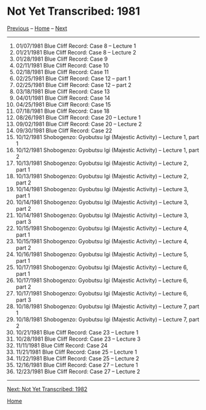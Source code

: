 <a name="0"></a>
# Not Yet Transcribed: 1981

[Previous](unfinished-1980-2#0) – 
[Home](index#1981) – 
[Next](unfinished-1982#0)

---
1. 01/07/1981	Blue Cliff Record: Case 8 – Lecture 1	
1. 01/21/1981	Blue Cliff Record: Case 8 – Lecture 2	
1. 01/28/1981	Blue Cliff Record: Case 9
1. 02/11/1981	Blue Cliff Record: Case 10
1. 02/18/1981	Blue Cliff Record: Case 11
1. 02/25/1981	Blue Cliff Record: Case 12 – part 1	
1. 02/25/1981	Blue Cliff Record: Case 12 – part 2
1. 03/18/1981	Blue Cliff Record: Case 13
1. 04/01/1981	Blue Cliff Record: Case 14
1. 04/25/1981	Blue Cliff Record: Case 15
1. 07/18/1981	Blue Cliff Record: Case 18
1. 08/26/1981	Blue Cliff Record: Case 20 – Lecture 1
1. 09/02/1981	Blue Cliff Record: Case 20 – Lecture 2
1. 09/30/1981	Blue Cliff Record: Case 22
1. 10/12/1981	Shobogenzo: Gyobutsu Igi (Majestic Activity) – Lecture 1, part 1
1. 10/12/1981	Shobogenzo: Gyobutsu Igi (Majestic Activity) – Lecture 1, part 2
1. 10/13/1981	Shobogenzo: Gyobutsu Igi (Majestic Activity) – Lecture 2, part 1
1. 10/13/1981	Shobogenzo: Gyobutsu Igi (Majestic Activity) – Lecture 2, part 2
1. 10/14/1981	Shobogenzo: Gyobutsu Igi (Majestic Activity) – Lecture 3, part 1
1. 10/14/1981	Shobogenzo: Gyobutsu Igi (Majestic Activity) – Lecture 3, part 2
1. 10/14/1981	Shobogenzo: Gyobutsu Igi (Majestic Activity) – Lecture 3, part 3
1. 10/15/1981	Shobogenzo: Gyobutsu Igi (Majestic Activity) – Lecture 4, part 1
1. 10/15/1981	Shobogenzo: Gyobutsu Igi (Majestic Activity) – Lecture 4, part 2
1. 10/16/1981	Shobogenzo: Gyobutsu Igi (Majestic Activity) – Lecture 5, part 1
1. 10/17/1981	Shobogenzo: Gyobutsu Igi (Majestic Activity) – Lecture 6, part 1
1. 10/17/1981	Shobogenzo: Gyobutsu Igi (Majestic Activity) – Lecture 6, part 2
1. 10/17/1981	Shobogenzo: Gyobutsu Igi (Majestic Activity) – Lecture 6, part 3
1. 10/18/1981	Shobogenzo: Gyobutsu Igi (Majestic Activity) – Lecture 7, part 1
1. 10/18/1981	Shobogenzo: Gyobutsu Igi (Majestic Activity) – Lecture 7, part 2
1. 10/21/1981	Blue Cliff Record: Case 23 – Lecture 1
1. 10/28/1981	Blue Cliff Record: Case 23 – Lecture 3	
1. 11/11/1981	Blue Cliff Record: Case 24
1. 11/21/1981	Blue Cliff Record: Case 25 – Lecture 1
1. 11/22/1981	Blue Cliff Record: Case 25 – Lecture 2	
1. 12/16/1981	Blue Cliff Record: Case 27 – Lecture 1
1.	12/23/1981	Blue Cliff Record: Case 27 – Lecture 2
---
[Next: Not Yet Transcribed: 1982](unfinished-1982#0)

[Home](index#1981)

